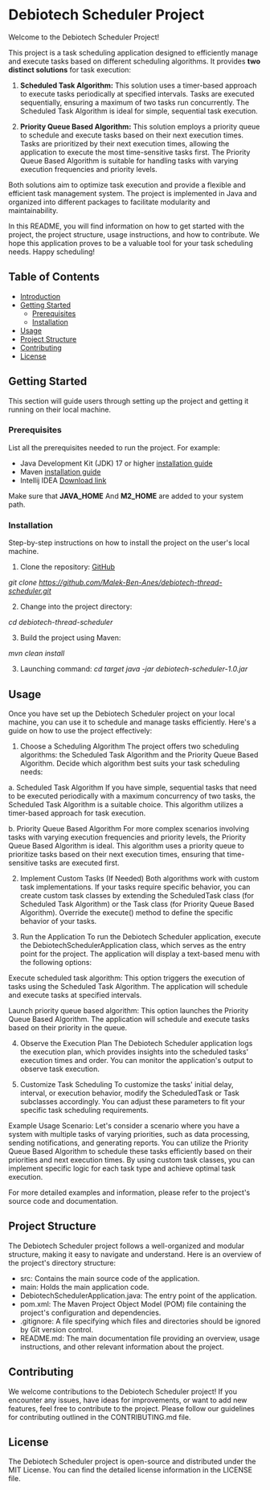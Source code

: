 # Debiotech Scheduler Project

Welcome to the Debiotech Scheduler Project!

This project is a task scheduling application designed to efficiently manage and execute tasks based on different scheduling algorithms. It provides **two distinct solutions** for task execution:

1. **Scheduled Task Algorithm:** This solution uses a timer-based approach to execute tasks periodically at specified intervals. Tasks are executed sequentially, ensuring a maximum of two tasks run concurrently. The Scheduled Task Algorithm is ideal for simple, sequential task execution.

2. **Priority Queue Based Algorithm:** This solution employs a priority queue to schedule and execute tasks based on their next execution times. Tasks are prioritized by their next execution times, allowing the application to execute the most time-sensitive tasks first. The Priority Queue Based Algorithm is suitable for handling tasks with varying execution frequencies and priority levels.

Both solutions aim to optimize task execution and provide a flexible and efficient task management system. The project is implemented in Java and organized into different packages to facilitate modularity and maintainability.

In this README, you will find information on how to get started with the project, the project structure, usage instructions, and how to contribute. We hope this application proves to be a valuable tool for your task scheduling needs. Happy scheduling!

## Table of Contents

- [Introduction](#introduction)
- [Getting Started](#getting-started)
    - [Prerequisites](#prerequisites)
    - [Installation](#installation)
- [Usage](#usage)
- [Project Structure](#project-structure)
- [Contributing](#contributing)
- [License](#license)

## Getting Started

This section will guide users through setting up the project and getting it running on their local machine.

### Prerequisites

List all the prerequisites needed to run the project. For example:
- Java Development Kit (JDK) 17 or higher [installation guide](https://docs.oracle.com/en/java/javase/17/install/installation-guide.pdf)
- Maven  [installation guide](https://www.baeldung.com/install-maven-on-windows-linux-mac)
- Intellij IDEA  [Download link](https://www.jetbrains.com/idea/download/?section=windows)

Make sure that **JAVA_HOME** And **M2_HOME** are added to your system path.

### Installation

Step-by-step instructions on how to install the project on the user's local machine.

1. Clone the repository: [GitHub](https://github.com/Malek-Ben-Anes/debiotech-thread-scheduler.git)

*git clone https://github.com/Malek-Ben-Anes/debiotech-thread-scheduler.git*

2. Change into the project directory:

*cd debiotech-thread-scheduler*

3. Build the project using Maven:

*mvn clean install*

3. Launching command:
*cd target*
*java -jar debiotech-scheduler-1.0.jar*


## Usage

Once you have set up the Debiotech Scheduler project on your local machine, you can use it to schedule and manage tasks efficiently. Here's a guide on how to use the project effectively:

1. Choose a Scheduling Algorithm
   The project offers two scheduling algorithms: the Scheduled Task Algorithm and the Priority Queue Based Algorithm. Decide which algorithm best suits your task scheduling needs:

a. Scheduled Task Algorithm
If you have simple, sequential tasks that need to be executed periodically with a maximum concurrency of two tasks, the Scheduled Task Algorithm is a suitable choice. This algorithm utilizes a timer-based approach for task execution.

b. Priority Queue Based Algorithm
For more complex scenarios involving tasks with varying execution frequencies and priority levels, the Priority Queue Based Algorithm is ideal. This algorithm uses a priority queue to prioritize tasks based on their next execution times, ensuring that time-sensitive tasks are executed first.

2. Implement Custom Tasks (If Needed)
   Both algorithms work with custom task implementations. If your tasks require specific behavior, you can create custom task classes by extending the ScheduledTask class (for Scheduled Task Algorithm) or the Task class (for Priority Queue Based Algorithm). Override the execute() method to define the specific behavior of your tasks.

3. Run the Application
   To run the Debiotech Scheduler application, execute the DebiotechSchedulerApplication class, which serves as the entry point for the project. The application will display a text-based menu with the following options:

Execute scheduled task algorithm: This option triggers the execution of tasks using the Scheduled Task Algorithm. The application will schedule and execute tasks at specified intervals.

Launch priority queue based algorithm: This option launches the Priority Queue Based Algorithm. The application will schedule and execute tasks based on their priority in the queue.

4. Observe the Execution Plan
   The Debiotech Scheduler application logs the execution plan, which provides insights into the scheduled tasks' execution times and order. You can monitor the application's output to observe task execution.

5. Customize Task Scheduling
   To customize the tasks' initial delay, interval, or execution behavior, modify the ScheduledTask or Task subclasses accordingly. You can adjust these parameters to fit your specific task scheduling requirements.

Example Usage Scenario:
Let's consider a scenario where you have a system with multiple tasks of varying priorities, such as data processing, sending notifications, and generating reports. You can utilize the Priority Queue Based Algorithm to schedule these tasks efficiently based on their priorities and next execution times. By using custom task classes, you can implement specific logic for each task type and achieve optimal task execution.

For more detailed examples and information, please refer to the project's source code and documentation.

## Project Structure

The Debiotech Scheduler project follows a well-organized and modular structure, making it easy to navigate and understand. Here is an overview of the project's directory structure:

- src: Contains the main source code of the application.
- main: Holds the main application code.
- DebiotechSchedulerApplication.java: The entry point of the application.
- pom.xml: The Maven Project Object Model (POM) file containing the project's configuration and dependencies.
- .gitignore: A file specifying which files and directories should be ignored by Git version control.
- README.md: The main documentation file providing an overview, usage instructions, and other relevant information about the project.

## Contributing

We welcome contributions to the Debiotech Scheduler project! If you encounter any issues, have ideas for improvements, or want to add new features, feel free to contribute to the project. Please follow our guidelines for contributing outlined in the CONTRIBUTING.md file.

## License

The Debiotech Scheduler project is open-source and distributed under the MIT License. You can find the detailed license information in the LICENSE file.